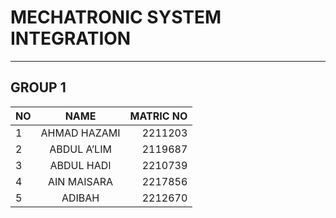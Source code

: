 # MECHATRONIC SYSTEM INTEGRATION #
---
## GROUP 1 ##
NO|NAME|MATRIC NO
---|:---:|---:|
1| AHMAD HAZAMI |2211203
2| ABDUL A’LIM |2119687
3|ABDUL HADI | 2210739
4|AIN MAISARA |2217856 
5|ADIBAH |2212670
